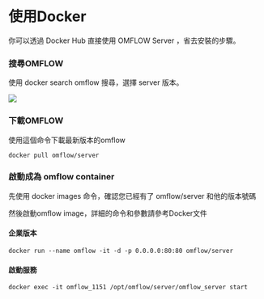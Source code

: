 # 使用Docker

你可以透過 Docker Hub 直接使用 OMFLOW Server ，省去安裝的步驟。

### 搜尋OMFLOW

使用 docker search omflow 搜尋，選擇 server 版本。

![](https://syscomgo.com/wp-content/uploads/2023/11/OMFLOW\_3-5\_1.png)

### 下載OMFLOW

使用這個命令下載最新版本的omflow

```
docker pull omflow/server
```

### 啟動成為 omflow container

先使用 docker images 命令，確認您已經有了 omflow/server 和他的版本號碼

然後啟動omflow image，詳細的命令和參數請參考Docker文件

#### 企業版本

```
docker run --name omflow -it -d -p 0.0.0.0:80:80 omflow/server
```

#### 啟動服務

```
docker exec -it omflow_1151 /opt/omflow/server/omflow_server start
```
